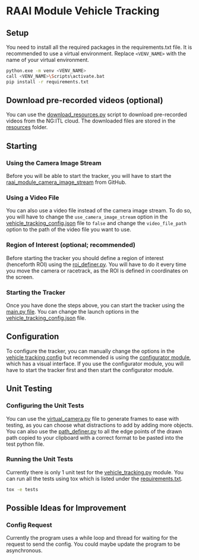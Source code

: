 # RAAI Module Vehicle Tracking

## Setup

You need to install all the required packages in the requirements.txt file. It is recommended to use a virtual environment. Replace `<VENV_NAME>` with the name of your virtual environment.

```bash
python.exe -m venv <VENV_NAME>
call <VENV_NAME>\Scripts\activate.bat
pip install -r requirements.txt
```

## Download pre-recorded videos (optional)

You can use the [download_resources.py](resources/download_resources.py) script to download pre-recorded videos from the NG:ITL cloud. The downloaded files are stored in the [resources](resources) folder.

## Starting

### Using the Camera Image Stream

Before you will be able to start the tracker, you will have to start the [raai_module_camera_image_stream](https://github.com/vw-wob-it-edu-ngitl/raai_module_camera_image_stream) from GitHub.

### Using a Video File

You can also use a video file instead of the camera image stream. To do so, you will have to change the `use_camera_image_stream` option in the [vehicle_tracking_config.json](vehicle_tracking_config.json) file to `false` and change the `video_file_path` option to the path of the video file you want to use.

### Region of Interest (optional; recommended)

Before starting the tracker you should define a region of interest (henceforth ROI) using the [roi_definer.py](vehicle_tracking/roi_definer.py). You will have to do it every time you move the camera or racetrack, as the ROI is defined in coordinates on the screen.

### Starting the Tracker

Once you have done the steps above, you can start the tracker using the [main.py file](main.py). You can change the launch options in the [vehicle_tracking_config.json](vehicle_tracking_config.json) file.

## Configuration

To configure the tracker, you can manually change the options in the [vehicle tracking config](vehicle_tracking_config.json) but recommended is using the [configurator module](https://github.com/vw-wob-it-edu-ngitl/raai_module_vehicle_tracking_configurator/), which has a visual interface. If you use the configurator module, you will have to start the tracker first and then start the configurator module.

## Unit Testing

### Configuring the Unit Tests

You can use the [virtual_camera.py](tests/mocks/virtual_camera.py) file to generate frames to ease with testing, as you can choose what distractions to add by adding more objects. You can also use the [path_definer.py](tests/mocks/path_definer.py) to all the edge points of the drawn path copied to your clipboard with a correct format to be pasted into the test python file.

### Running the Unit Tests

Currently there is only 1 unit test for the [vehicle_tracking.py](vehicle_tracking/vehicle_tracking.py) module. You can run all the tests using tox which is listed under the [requirements.txt](requirements.txt).

```bash
tox -e tests
```

## Possible Ideas for Improvement

### Config Request

Currently the program uses a while loop and thread for waiting for the request to send the config. You could maybe update the program to be asynchronous.
